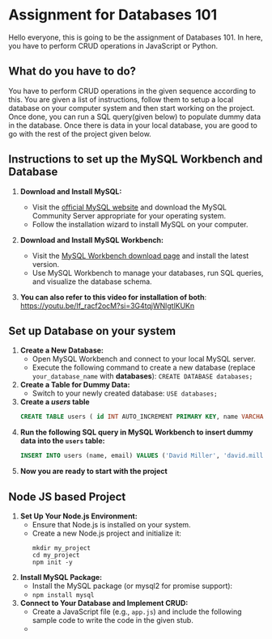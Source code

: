 # Assignment for Databases 101
Hello everyone, this is going to be the assignment of Databases 101. In here, you have to perform CRUD operations in JavaScript or Python.

## What do you have to do?
You have to perform CRUD operations in the given sequence according to this. You are given a list of instructions, follow them to setup a local database on your computer system and then start working on the project. Once done, you can run a SQL query(given below) to populate dummy data in the database. Once there is data in your local database, you are good to go with the rest of the project given below. 

## Instructions to set up the MySQL Workbench and Database 
1.  **Download and Install MySQL:**
    
    -   Visit the [official MySQL website](https://dev.mysql.com/downloads/mysql/) and download the MySQL Community Server appropriate for your operating system.
    -   Follow the installation wizard to install MySQL on your computer.
2. **Download and Install MySQL Workbench:**
	-   Visit the [MySQL Workbench download page](https://dev.mysql.com/downloads/workbench/) and install the latest version.
	-   Use MySQL Workbench to manage your databases, run SQL queries, and visualize the database schema.
3. **You can also refer to this video for installation of both**: https://youtu.be/If_racf2ocM?si=3G4tqjWNlgtlKUKn

## Set up Database on your system
1. **Create a New Database:**
	-   Open MySQL Workbench and connect to your local MySQL server.
	-   Execute the following command to create a new database (replace `your_database_name` with **databases**):
	    `CREATE DATABASE databases;`
2. **Create a Table for Dummy Data:**
	- Switch to your newly created database: `USE databases;`
3. **Create a _users_ table**
	```sql
	CREATE TABLE users ( id INT AUTO_INCREMENT PRIMARY KEY, name VARCHAR(50) NOT NULL, email VARCHAR(100) NOT NULL UNIQUE );
	```
4. **Run the following SQL query in MySQL Workbench to insert dummy data into the `users` table:**
	```sql
	INSERT INTO users (name, email) VALUES ('David Miller', 'david.miller@example.com'), ('Emily Clark', 'emily.clark@example.com'), ('Frank Peterson', 'frank.peterson@example.com'), ('Grace Lee', 'grace.lee@example.com'), ('Hannah Scott', 'hannah.scott@example.com'), ('Ian Turner', 'ian.turner@example.com'), ('Jane Doe', 'jane.doe@example.com');
	```
5. **Now you are ready to start with the project**

## Node JS based Project
1. **Set Up Your Node.js Environment:**
	-   Ensure that Node.js is installed on your system.
	-   Create a new Node.js project and initialize it:
		```
		mkdir my_project 
		cd my_project 
		npm init -y
	    ```
2.  **Install MySQL Package:**
	-   Install the MySQL package (or mysql2 for promise support):
	* `npm install mysql`
3. **Connect to Your Database and Implement CRUD:**
	-   Create a JavaScript file (e.g., `app.js`) and include the following sample code to write the code in the given stub.
	- 